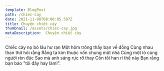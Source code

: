 ```yaml
---
template: BlogPost
path: /chiec-cay
date: 2021-11-08T08:00:05.597Z
title: Chuyện chiếc cày
thumbnail: /assets/chiec-cay.jpg
metaDescription:  Chuyện chiếc cày
---
```

Chiếc cày nọ bỏ lâu hư rạn
Một hôm trông thấy bạn về đồng
Cùng nhau than thở hỏi rằng
Rằng ta kim thuộc vốn chung một nhà
Cùng một lò cùng người rèn đúc
Sao mà anh sáng rực rỡ thay
Còn tôi han rỉ thế này
Bạn rằng bạn bảo "tôi đây hay làm!".